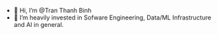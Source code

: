- 👋 Hi, I’m @Tran Thanh Binh
- 👀 I’m heavily invested in Sofware Engineering, Data/ML Infrastructure and AI in general.


<!---
TranThanhBinh1/TranThanhBinh1 is a ✨ special ✨ repository because its `README.md` (this file) appears on your GitHub profile.
You can click the Preview link to take a look at your changes.
--->
